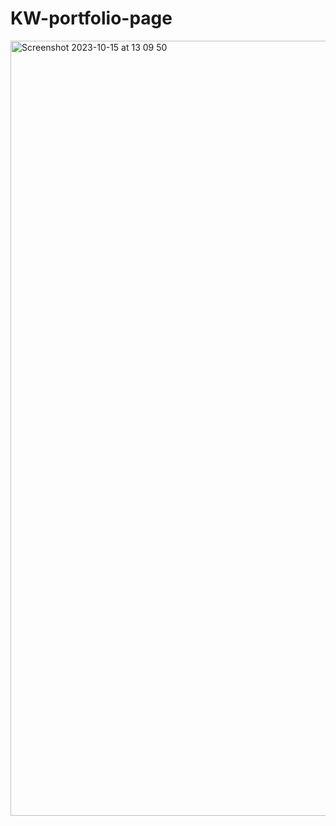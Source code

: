 # KW-portfolio-page
<img width="1240" alt="Screenshot 2023-10-15 at 13 09 50" src="https://github.com/Katie-W-22/KW-portfolio-page/assets/142401708/da1914f1-b03e-4146-b44a-7e5a3c0d6e8b">
